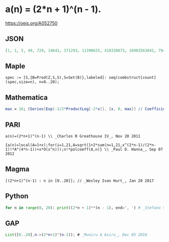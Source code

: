 # a\(n\) \= \(2\*n \+ 1\)^\(n \- 1\)\.
https://oeis.org/A052750
## JSON
```JSON
[1, 1, 5, 49, 729, 14641, 371293, 11390625, 410338673, 16983563041, 794280046581, 41426511213649, 2384185791015625, 150094635296999121, 10260628712958602189, 756943935220796320321, 59938945498865420543457]
```
## Maple
```Maple
spec := [S,{B=Prod(Z,S,S),S=Set(B)},labeled]: seq(combstruct[count](spec,size=n), n=0..20);
```
## Mathematica
```Mathematica
max = 16; (Series[Exp[-1/2*ProductLog[-2*x]], {x, 0, max}] // CoefficientList[#, x] & ) * Range[0, max]! (* _Jean-François Alcover_, Jun 20 2013 *)
```
## PARI
```PARI
a(n)=(2*n+1)^(n-1) \\ _Charles R Greathouse IV_, Nov 20 2011
```
```PARI
{a(n)=local(A=1+x);for(i=1,21,A=sqrt(1+2*sum(n=1,21,x^(2*n-1)/(2*n-1)!*A^(4*n-1))+x*O(x^n)));n!*polcoeff(A,n)} \\ _Paul D. Hanna_, Sep 07 2012
```
## Magma
```Magma
[(2*n+1)^(n-1) : n in [0..20]]; // _Wesley Ivan Hurt_, Jan 20 2017
```
## Python
```Python
for n in range(0, 20): print((2*n + 1)**(n - 1), end=', ') # _Stefano Spezia_, Dec 01 2018
```
## GAP
```GAP
List([0..20],n->(2*n+1)^(n-1)); # _Muniru A Asiru_, Dec 05 2018
```
